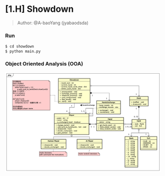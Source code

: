 # [1.H] Showdown

> Author: @A-baoYang (jyabaodsda)

### Run 
```
$ cd showdown
$ python main.py
```

### Object Oriented Analysis (OOA)

![](336-1.H-OOA-UML.png)


